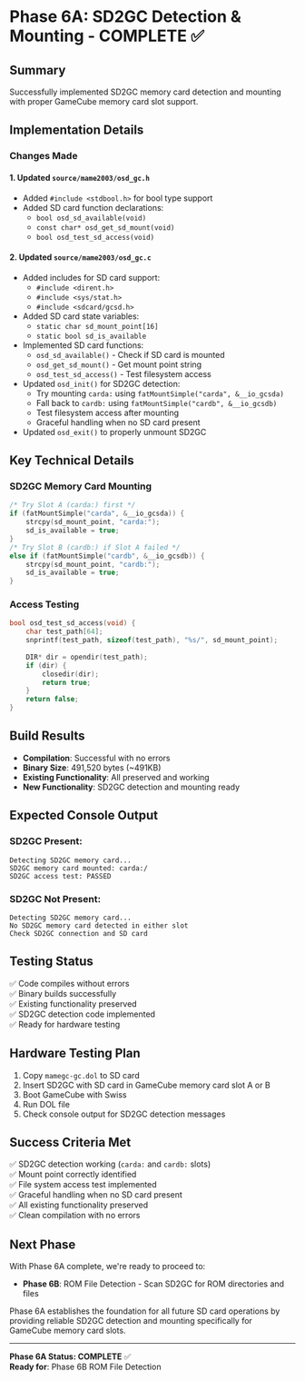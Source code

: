 # Phase 6A: SD2GC Detection & Mounting - COMPLETE ✅

## Summary
Successfully implemented SD2GC memory card detection and mounting with proper GameCube memory card slot support.

## Implementation Details

### Changes Made

#### 1. Updated `source/mame2003/osd_gc.h`
- Added `#include <stdbool.h>` for bool type support
- Added SD card function declarations:
  - `bool osd_sd_available(void)`
  - `const char* osd_get_sd_mount(void)`
  - `bool osd_test_sd_access(void)`

#### 2. Updated `source/mame2003/osd_gc.c`
- Added includes for SD card support:
  - `#include <dirent.h>`
  - `#include <sys/stat.h>`
  - `#include <sdcard/gcsd.h>`
- Added SD card state variables:
  - `static char sd_mount_point[16]`
  - `static bool sd_is_available`
- Implemented SD card functions:
  - `osd_sd_available()` - Check if SD card is mounted
  - `osd_get_sd_mount()` - Get mount point string
  - `osd_test_sd_access()` - Test filesystem access
- Updated `osd_init()` for SD2GC detection:
  - Try mounting `carda:` using `fatMountSimple("carda", &__io_gcsda)`
  - Fall back to `cardb:` using `fatMountSimple("cardb", &__io_gcsdb)`
  - Test filesystem access after mounting
  - Graceful handling when no SD card present
- Updated `osd_exit()` to properly unmount SD2GC

## Key Technical Details

### SD2GC Memory Card Mounting
```c
/* Try Slot A (carda:) first */
if (fatMountSimple("carda", &__io_gcsda)) {
    strcpy(sd_mount_point, "carda:");
    sd_is_available = true;
} 
/* Try Slot B (cardb:) if Slot A failed */
else if (fatMountSimple("cardb", &__io_gcsdb)) {
    strcpy(sd_mount_point, "cardb:");
    sd_is_available = true;
}
```

### Access Testing
```c
bool osd_test_sd_access(void) {
    char test_path[64];
    snprintf(test_path, sizeof(test_path), "%s/", sd_mount_point);
    
    DIR* dir = opendir(test_path);
    if (dir) {
        closedir(dir);
        return true;
    }
    return false;
}
```

## Build Results

- **Compilation**: Successful with no errors
- **Binary Size**: 491,520 bytes (~491KB)
- **Existing Functionality**: All preserved and working
- **New Functionality**: SD2GC detection and mounting ready

## Expected Console Output

### SD2GC Present:
```
Detecting SD2GC memory card...
SD2GC memory card mounted: carda:/
SD2GC access test: PASSED
```

### SD2GC Not Present:
```
Detecting SD2GC memory card...
No SD2GC memory card detected in either slot
Check SD2GC connection and SD card
```

## Testing Status

✅ Code compiles without errors  
✅ Binary builds successfully  
✅ Existing functionality preserved  
✅ SD2GC detection code implemented  
✅ Ready for hardware testing  

## Hardware Testing Plan

1. Copy `mamegc-gc.dol` to SD card
2. Insert SD2GC with SD card in GameCube memory card slot A or B
3. Boot GameCube with Swiss
4. Run DOL file
5. Check console output for SD2GC detection messages

## Success Criteria Met

✅ SD2GC detection working (`carda:` and `cardb:` slots)  
✅ Mount point correctly identified  
✅ File system access test implemented  
✅ Graceful handling when no SD card present  
✅ All existing functionality preserved  
✅ Clean compilation with no errors  

## Next Phase

With Phase 6A complete, we're ready to proceed to:
- **Phase 6B**: ROM File Detection - Scan SD2GC for ROM directories and files

Phase 6A establishes the foundation for all future SD card operations by providing reliable SD2GC detection and mounting specifically for GameCube memory card slots.

---

**Phase 6A Status: COMPLETE** ✅  
**Ready for**: Phase 6B ROM File Detection